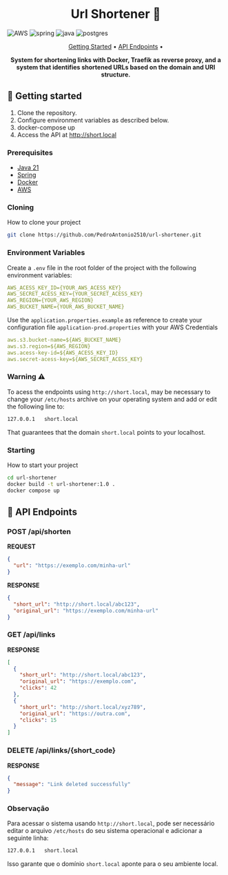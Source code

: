 
[JAVA_BADGE]:https://img.shields.io/badge/java-%23ED8B00.svg?style=for-the-badge&logo=openjdk&logoColor=white
[SPRING_BADGE]: https://img.shields.io/badge/spring-%236DB33F.svg?style=for-the-badge&logo=spring&logoColor=white
[AWS_BADGE]:https://img.shields.io/badge/AWS-%23FF9900.svg?style=for-the-badge&logo=amazon-aws&logoColor=white
[POSTGRES_BADGE]:https://img.shields.io/badge/postgres-%23316192.svg?style=for-the-badge&logo=postgresql&logoColor=white


<h1 align="center" style="font-weight: bold;">Url Shortener 🔗</h1>

![AWS][AWS_BADGE]
![spring][SPRING_BADGE]
![java][JAVA_BADGE]
![postgres][POSTGRES_BADGE]

<p align="center">
 <a href="#started">Getting Started</a> • 
  <a href="#routes">API Endpoints</a> •
</p>

<p align="center">
  <b>System for shortening links with Docker, Traefik as reverse proxy, and a system that identifies shortened URLs based on the domain and URl structure.</b>
</p>

<h2 id="started">🚀 Getting started</h2>

1. Clone the repository.
2. Configure environment variables as described below.
3. docker-compose up
4. Access the API at http://short.local

<h3>Prerequisites</h3>

- [Java 21]()
- [Spring]()
- [Docker]()
- [AWS]()

<h3>Cloning</h3>

How to clone your project

```bash
git clone https://github.com/PedroAntonio2510/url-shortener.git
```

<h3> Environment Variables</h3>

Create a `.env` file in the root folder of the project with the following environment variables:
```yaml
AWS_ACESS_KEY_ID={YOUR_AWS_ACESS_KEY}
AWS_SECRET_ACESS_KEY={YOUR_SECRET_ACESS_KEY}
AWS_REGION={YOUR_AWS_REGION}
AWS_BUCKET_NAME={YOUR_AWS_BUCKET_NAME}
```
Use the `application.properties.example` as reference to create your configuration file `application-prod.properties` with your AWS Credentials

```yaml
aws.s3.bucket-name=${AWS_BUCKET_NAME}
aws.s3.region=${AWS_REGION}
aws.acess-key-id=${AWS_ACESS_KEY_ID}
aws.secret-acess-key=${AWS_SECRET_ACESS_KEY}
```

<h3>Warning ⚠</h3>
<p>To acess the endpoints using <code>http://short.local</code>, may be necessary to change your <code>/etc/hosts</code> 
archive on your operating system and add or edit the following line to:
</p>

```txt
127.0.0.1   short.local
```
That guarantees that the domain <code>short.local</code> points to your localhost.


<h3>Starting</h3>

How to start your project

```bash
cd url-shortener
docker build -t url-shortener:1.0 . 
docker compose up
``````


<h2 id="routes">📍 API Endpoints</h2>

<h3 id="post-auth-detail">POST /api/shorten</h3>

**REQUEST**
```json
{
  "url": "https://exemplo.com/minha-url"
}
```

**RESPONSE**
```json
{
  "short_url": "http://short.local/abc123",
  "original_url": "https://exemplo.com/minha-url"
}
```

<h3 id="get-auth-detail">GET /api/links</h3>

**RESPONSE**
```json
[
  {
    "short_url": "http://short.local/abc123",
    "original_url": "https://exemplo.com",
    "clicks": 42
  },
  {
    "short_url": "http://short.local/xyz789",
    "original_url": "https://outra.com",
    "clicks": 15
  }
]
```
<h3 id="get-auth-detail">DELETE /api/links/{short_code}</h3>

**RESPONSE**
```json
{
  "message": "Link deleted successfully"
}
```
<h3>Observação</h3>
<p>Para acessar o sistema usando <code>http://short.local</code>, pode ser necessário editar o arquivo <code>/etc/hosts</code> do seu sistema operacional e adicionar a seguinte linha:
</p>

```txt
127.0.0.1   short.local
```
Isso garante que o domínio <code>short.local</code> aponte para o seu ambiente local.
